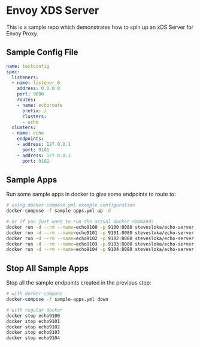 # Envoy XDS Server

This is a sample repo which demonstrates how to spin up an xDS Server for Envoy Proxy. 

## Sample Config File

```yaml
name: testconfig
spec: 
  listeners:
  - name: listener_0
    address: 0.0.0.0
    port: 9000
    routes:
    - name: echoroute
      prefix: /
      clusters:
      - echo
  clusters:
  - name: echo
    endpoints:
    - address: 127.0.0.1
      port: 9101
    - address: 127.0.0.1
      port: 9102
```

## Sample Apps

Run some sample apps in docker to give some endpoints to route to:
```sh
# using docker-compose.yml example configuration
docker-compose -f sample-apps.yml up -d

# or if you just want to run the actual docker commands
docker run -d --rm --name=echo9100 -p 9100:8080 stevesloka/echo-server echo-server --echotext=Sample-Endpoint!
docker run -d --rm --name=echo9101 -p 9101:8080 stevesloka/echo-server echo-server --echotext=Sample-Endpoint!
docker run -d --rm --name=echo9102 -p 9102:8080 stevesloka/echo-server echo-server --echotext=Sample-Endpoint!
docker run -d --rm --name=echo9103 -p 9103:8080 stevesloka/echo-server echo-server --echotext=Sample-Endpoint!
docker run -d --rm --name=echo9104 -p 9104:8080 stevesloka/echo-server echo-server --echotext=Sample-Endpoint!
```

## Stop All Sample Apps

Stop all the sample endpoints created in the previous step:
```sh
# with docker-compose
docker-compose -f sample-apps.yml down

# with regular docker
docker stop echo9100
docker stop echo9101
docker stop echo9102
docker stop echo9103
docker stop echo9104
```

